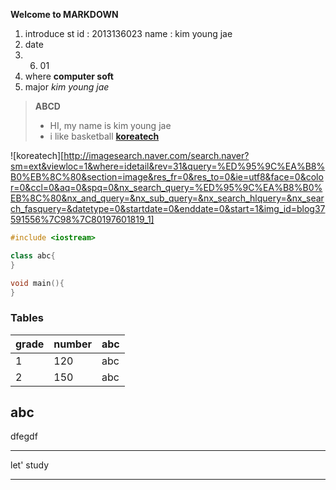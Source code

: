 **Welcome to MARKDOWN**
1. introduce
st id : 2013136023 
name : kim young jae 
2. date
2016. 06. 01
3. where
**computer soft**
4. major
*kim young jae* 
> **ABCD**
> - HI, my name is kim young jae
> - i like basketball
**[koreatech](http://imagesearch.naver.com/search.naver?sm=ext&viewloc=1&where=idetail&rev=31&query=%ED%95%9C%EA%B8%B0%EB%8C%80&section=image&res_fr=0&res_to=0&ie=utf8&face=0&color=0&ccl=0&aq=0&spq=0&nx_search_query=%ED%95%9C%EA%B8%B0%EB%8C%80&nx_and_query=&nx_sub_query=&nx_search_hlquery=&nx_search_fasquery=&datetype=0&startdate=0&enddate=0&start=1&img_id=blog37591556%7C98%7C80197601819_1)** 

![koreatech][http://imagesearch.naver.com/search.naver?sm=ext&viewloc=1&where=idetail&rev=31&query=%ED%95%9C%EA%B8%B0%EB%8C%80&section=image&res_fr=0&res_to=0&ie=utf8&face=0&color=0&ccl=0&aq=0&spq=0&nx_search_query=%ED%95%9C%EA%B8%B0%EB%8C%80&nx_and_query=&nx_sub_query=&nx_search_hlquery=&nx_search_fasquery=&datetype=0&startdate=0&enddate=0&start=1&img_id=blog37591556%7C98%7C80197601819_1]



```C++
#include <iostream>

class abc{ 
}

void main(){
}
```
### Tables
grade    | number  | abc
-------- | --------| ------
1        | 120     |  abc
2        | 150     |  abc


abc
-------
dfegdf
*******
let' study
______
